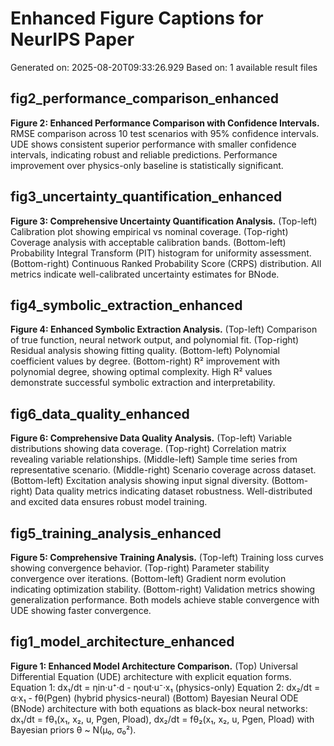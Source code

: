 # Enhanced Figure Captions for NeurIPS Paper

Generated on: 2025-08-20T09:33:26.929
Based on: 1 available result files

## fig2_performance_comparison_enhanced
**Figure 2: Enhanced Performance Comparison with Confidence Intervals.** 
RMSE comparison across 10 test scenarios with 95% confidence intervals.
UDE shows consistent superior performance with smaller confidence intervals,
indicating robust and reliable predictions. Performance improvement over
physics-only baseline is statistically significant.


## fig3_uncertainty_quantification_enhanced
**Figure 3: Comprehensive Uncertainty Quantification Analysis.** 
(Top-left) Calibration plot showing empirical vs nominal coverage.
(Top-right) Coverage analysis with acceptable calibration bands.
(Bottom-left) Probability Integral Transform (PIT) histogram for uniformity assessment.
(Bottom-right) Continuous Ranked Probability Score (CRPS) distribution.
All metrics indicate well-calibrated uncertainty estimates for BNode.


## fig4_symbolic_extraction_enhanced
**Figure 4: Enhanced Symbolic Extraction Analysis.** 
(Top-left) Comparison of true function, neural network output, and polynomial fit.
(Top-right) Residual analysis showing fitting quality.
(Bottom-left) Polynomial coefficient values by degree.
(Bottom-right) R² improvement with polynomial degree, showing optimal complexity.
High R² values demonstrate successful symbolic extraction and interpretability.


## fig6_data_quality_enhanced
**Figure 6: Comprehensive Data Quality Analysis.** 
(Top-left) Variable distributions showing data coverage.
(Top-right) Correlation matrix revealing variable relationships.
(Middle-left) Sample time series from representative scenario.
(Middle-right) Scenario coverage across dataset.
(Bottom-left) Excitation analysis showing input signal diversity.
(Bottom-right) Data quality metrics indicating dataset robustness.
Well-distributed and excited data ensures robust model training.


## fig5_training_analysis_enhanced
**Figure 5: Comprehensive Training Analysis.** 
(Top-left) Training loss curves showing convergence behavior.
(Top-right) Parameter stability convergence over iterations.
(Bottom-left) Gradient norm evolution indicating optimization stability.
(Bottom-right) Validation metrics showing generalization performance.
Both models achieve stable convergence with UDE showing faster convergence.


## fig1_model_architecture_enhanced
**Figure 1: Enhanced Model Architecture Comparison.** 
(Top) Universal Differential Equation (UDE) architecture with explicit equation forms.
Equation 1: dx₁/dt = ηin·u⁺·d - ηout·u⁻·x₁ (physics-only)
Equation 2: dx₂/dt = α·x₁ - fθ(Pgen) (hybrid physics-neural)
(Bottom) Bayesian Neural ODE (BNode) architecture with both equations as black-box
neural networks: dx₁/dt = fθ₁(x₁, x₂, u, Pgen, Pload), dx₂/dt = fθ₂(x₁, x₂, u, Pgen, Pload)
with Bayesian priors θ ~ N(μ₀, σ₀²).


